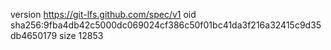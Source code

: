 version https://git-lfs.github.com/spec/v1
oid sha256:9fba4db42c5000dc069024cf386c50f01bc41da3f216a32415c9d35db4650179
size 12853
